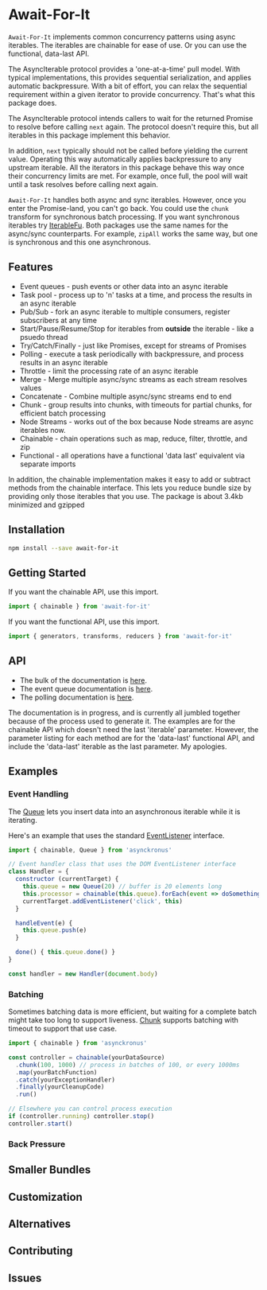 # Await-For-It

`Await-For-It` implements common concurrency patterns using async iterables. The iterables are chainable for ease of use. Or you can use the functional, data-last API.

The AsyncIterable protocol provides a 'one-at-a-time' pull model. With typical implementations, this provides sequential serialization, and applies automatic backpressure. With a bit of effort, you can relax the sequential requirement within a given iterator to provide concurrency. That's what this package does.

The AsyncIterable protocol intends callers to wait for the returned Promise to resolve before calling `next` again. The protocol doesn't require this, but all iterables in this package implement this behavior.

In addition, `next` typically should not be called before yielding the current value. Operating this way automatically applies backpressure to any upstream iterable. All the iterators in this package behave this way once their concurrency limits are met. For example, once full, the pool will wait until a task resolves before calling next again.

`Await-For-It` handles both async and sync iterables. However, once you enter the Promise-land, you can't go back. You could use the `chunk` transform for synchronous batch processing. If you want synchronous iterables try [IterableFu](https://www.npmjs.com/package/iterablefu). Both packages use the same names for the async/sync counterparts. For example, `zipAll` works the same way, but one is synchronous and this one asynchronous.

## Features

* Event queues - push events or other data into an async iterable
* Task pool - process up to 'n' tasks at a time, and process the results in an async iterable
* Pub/Sub - fork an async iterable to multiple consumers, register subscribers at any time
* Start/Pause/Resume/Stop for iterables from **outside** the iterable - like a psuedo thread
* Try/Catch/Finally - just like Promises, except for streams of Promises
* Polling - execute a task periodically with backpressure, and process results in an async iterable
* Throttle - limit the processing rate of an async iterable
* Merge - Merge multiple async/sync streams as each stream resolves values
* Concatenate - Combine multiple async/sync streams end to end
* Chunk - group results into chunks, with timeouts for partial chunks, for efficient batch processing
* Node Streams - works out of the box because Node streams are async iterables now.
* Chainable - chain operations such as map, reduce, filter, throttle, and zip
* Functional - all operations have a functional 'data last' equivalent via separate imports

In addition, the chainable implementation makes it easy to add or subtract methods from the chainable interface. This lets you reduce bundle size by providing only those iterables that you use. The package is about 3.4kb minimized and gzipped

## Installation

```bash
npm install --save await-for-it
```

## Getting Started

If you want the chainable API, use this import.

```javascript
import { chainable } from 'await-for-it'
```

If you want the functional API, use this import.

```javascript
import { generators, transforms, reducers } from 'await-for-it'
```

## API

* The bulk of the documentation is [here](docs/chainable.md).
* The event queue documentation is [here](docs/queue.md).
* The polling documentation is [here](docs/poll.md).

The documentation is in progress, and is currently all jumbled together because of the process used to generate it. The examples are for the chainable API which doesn't need the last 'iterable' parameter. However, the parameter listing for each method are for the 'data-last' functional API, and include the 'data-last' iterable as the last parameter. My apologies.

## Examples

### Event Handling

The [Queue](docs/queue.md) lets you insert data into an asynchronous iterable while it is iterating.

Here's an example that uses the standard [EventListener](https://dom.spec.whatwg.org/#interface-eventtarget)
interface.

```javascript
import { chainable, Queue } from 'asynckronus'

// Event handler class that uses the DOM EventListener interface
class Handler = {
  constructor (currentTarget) {
    this.queue = new Queue(20) // buffer is 20 elements long
    this.processor = chainable(this.queue).forEach(event => doSomething(event))
    currentTarget.addEventListener('click', this)
  }

  handleEvent(e) {
    this.queue.push(e)
  }

  done() { this.queue.done() }
}

const handler = new Handler(document.body)
```

### Batching

Sometimes batching data is more efficient, but waiting for a complete batch might take too long to support
liveness. [Chunk](docs/chunk.md) supports batching with timeout to support that use case.

```javascript
import { chainable } from 'asynckronus'

const controller = chainable(yourDataSource)
  .chunk(100, 1000) // process in batches of 100, or every 1000ms
  .map(yourBatchFunction)
  .catch(yourExceptionHandler)
  .finally(yourCleanupCode)
  .run()

// Elsewhere you can control process execution
if (controller.running) controller.stop()
controller.start()
```

### Back Pressure


## Smaller Bundles

## Customization

## Alternatives

## Contributing

## Issues

